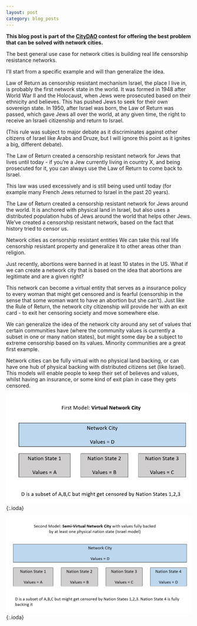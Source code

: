 ```yaml
---
layout: post
category: blog_posts
---
```


**This blog post is part of the <a href='https://www.citydao.io/'>CityDAO</a> contest for offering the best problem that can be solved with network cities.**


The best general use case for network cities is building real life censorship resistance networks.

I’ll start from a specific example and will than generalize the idea.

Law of Return as censorship resistant mechanism
Israel, the place I live in, is probably the first network state in the world. It was formed in 1948 after World War II and the Holocaust, when Jews were prosecuted based on their ethnicity and believes. This has pushed Jews to seek for their own sovereign state. In 1950, after Israel was born, the Law of Return was passed, which gave Jews all over the world, at any given time, the right to receive an Israeli citizenship and return to Israel.

(This rule was subject to major debate as it discriminates against other citizens of Israel like Arabs and Druze, but I will ignore this point as it ignites a big, different debate).

The Law of Return created a censorship resistant network for Jews that lives until today - if you’re a Jew currently living in country X, and being prosecuted for it, you can always use the Law of Return to come back to Israel.

This law was used excessively and is still being used until today (for example many French Jews returned to Israel in the past 20 years).

The Law of Return created a censorship resistant network for Jews around the world. It is anchored with physical land in Israel, but also uses a distributed population hubs of Jews around the world that helps other Jews. We’ve created a censorship resistant network, based on the fact that history tried to censor us.

Network cities as censorship resistant entities
We can take this real life censorship resistant property and generalize it to other areas other than religion.

Just recently, abortions were banned in at least 10 states in the US. What if we can create a network city that is based on the idea that abortions are legitimate and are a given right?

This network can become a virtual entity that serves as a insurance policy to every woman that might get censored and is fearful (censorship in the sense that some woman want to have an abortion but she can’t). Just like the Rule of Return, the network city citizenship will provide her with an exit card - to exit her censoring society and move somewhere else.

We can generalize the idea of the network city around any set of values that certain communities have (where the community values is currently a subset in one or many nation states), but might some day be a subject to extreme censorship based on its values. Minority communities are a great first example.

Network cities can be fully virtual with no physical land backing, or can have one hub of physical backing with distributed citizens set (like Israel). This models will enable people to keep their set of believes and values, whilst having an insurance, or some kind of exit plan in case they gets censored.

![theme logo](/Network-city-1.png){:.ioda}

![2](/network-city-2.png){:.ioda}